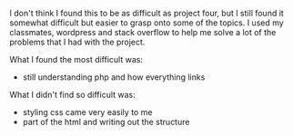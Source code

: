 I don't think I found this to be as difficult as project four, but I still found it somewhat difficult but easier to grasp onto some of the topics.
 I used my classmates, wordpress and stack overflow to help me solve a lot of the problems that I had with the project.

 What I found the most difficult was:
 - still understanding php and how everything links
 

 What I didn't find so difficult was:
 - styling css came very easily to me
 - part of the html and writing out the structure